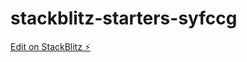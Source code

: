 # stackblitz-starters-syfccg

[Edit on StackBlitz ⚡️](https://stackblitz.com/edit/stackblitz-starters-syfccg)